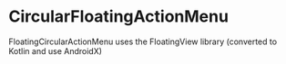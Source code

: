 # CircularFloatingActionMenu
FloatingCircularActionMenu uses the FloatingView library (converted to Kotlin and use AndroidX)
